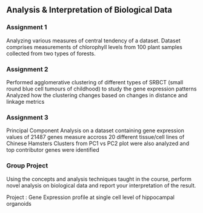 ## Analysis & Interpretation of Biological Data
### Assignment 1
Analyzing various measures of central tendency of a dataset. Dataset comprises measurements of chlorophyll levels from 100 plant samples collected from two types of forests.

### Assignment 2
Performed agglomerative clustering of different types of SRBCT (small round blue cell tumours of childhood) to study the gene expression patterns
Analyzed how the clustering changes based on changes in distance and linkage metrics

### Assignment 3
Principal Component Analysis on a dataset containing gene expression values of 21487 genes measure accross 20 different tissue/cell lines of Chinese Hamsters
Clusters from PC1 vs PC2 plot were also analyzed and top contributor genes were identified

### Group Project
Using the concepts and analysis techniques taught in the course, perform novel analysis on biological data and report your interpretation of the result.

Project : Gene Expression profile at single cell level of hippocampal organoids
